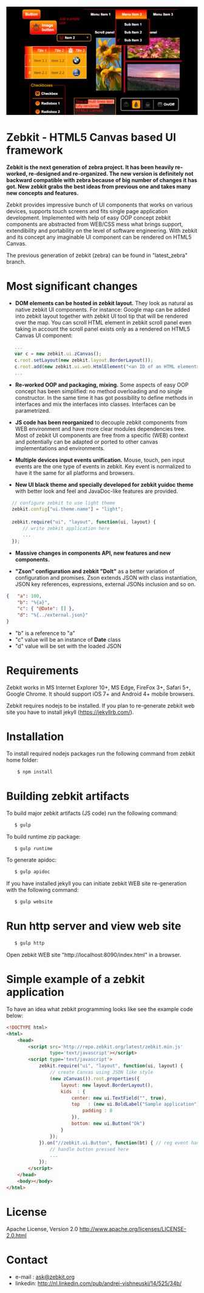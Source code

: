 
![ScreenShot](/src/images/readme.png)

# Zebkit - HTML5 Canvas based UI framework 

**Zebkit is the next generation of zebra project. It has been heavily re-worked, re-designed and re-organized. The new version is definitely not backward compatible with zebra because of big number of changes it has got. New zebkit grabs the best ideas from previous one and takes many new concepts and features.** 

Zebkit provides impressive bunch of UI components that works on various devices, supports touch screens and fits single page application development. Implemented with help of easy OOP concept zebkit components are abstracted from WEB/CSS mess what brings support, extendibility and portability on the level of software engineering. With zebkit and its concept any imaginable UI component can be rendered on HTML5 Canvas.      

The previous generation of zebkit (zebra) can be found in "latest_zebra" branch.

# Most significant changes 

   * **DOM elements can be hosted in zebkit layout.** They look as natural as native zebkit UI components. For instance: Google map can be added into zebkit layout together with zebkit UI tool tip that will be rendered over the map. You can scroll HTML element in zebkit scroll panel even taking in account the scroll panel exists only as a rendered on HTML5 Canvas UI component:

   ```js
      ...
      var c = new zebkit.ui.zCanvas();
      c.root.setLayout(new zebkit.layout.BorderLayout());
      c.root.add(new zebkit.ui.web.HtmlElement("<an ID of an HTML element>"));
      ...
   ```

   * **Re-worked OOP and packaging, mixing.** Some aspects of easy OOP concept has been simplified: no method overloading and no single constructor. In the same time it has got possibility to define methods in interfaces and mix the interfaces into classes. Interfaces can be parametrized.

   * **JS code has been reorganized** to decouple zebkit components from WEB environment and have more clear modules dependencies tree. Most of zebkit UI components are free from a specific (WEB) context and potentially can be adapted or ported to other canvas implementations and environments. 
      
   * **Multiple devices input events unification.** Mouse, touch, pen input events are the one type of events in zebkit. Key event is normalized to have it the same for all platforms and browsers.
 
   * **New UI black theme and specially developed for zebkit yuidoc theme** with better look and feel and JavaDoc-like features are provided.   
  
  ```js
    // configure zebkit to use light theme
    zebkit.config["ui.theme.name"] = "light";  

    zebkit.require("ui", "layout", function(ui, layout) {
        // write zebkit application here
        ...
    });
  ```

   * **Massive changes in components API, new features and new components.**  

   * **"Zson" configuration and zebkit "DoIt"** as a better variation of configuration and promises. Zson extends JSON with class instantiation, JSON key references, expressions, external JSONs inclusion and so on.

  ```json
  {   "a": 100,
      "b": "%{a}",           
      "c": { "@Date": [] },
      "d": "%{../external.json}"  
  }   
  ```

   - "b" is a reference to "a"
   - "c" value will be an instance of __Date__ class
   - "d" value will be set with the loaded JSON 

# Requirements 

Zebkit works in MS Internet Explorer 10+, MS Edge, FireFox 3+, Safari 5+, Google Chrome. It should support iOS 7+ and Android 4+ mobile browsers.

Zebkit requires nodejs to be installed. If you plan to re-generate zebkit web site you have to install jekyll (https://jekyllrb.com/). 

# Installation 

To install required nodejs packages run the following command from zebkit home folder: 
```bash
    $ npm install
```

# Building zebkit artifacts

To build major zebkit artifacts (JS code) run the following command:
```bash
   $ gulp
```

To build runtime zip package: 
```bash
   $ gulp runtime
```

To generate apidoc:
```bash
   $ gulp apidoc
```

If you have installed jekyll you can initiate zebkit WEB site re-generation with the following command:
```bash
   $ gulp website
```

# Run http server and view web site 

```bash
   $ gulp http
```

Open zebkit WEB site "http://localhost:8090/index.html" in a browser.

# Simple example of a zebkit application

To have an idea what zebkit programming looks like see the example code below:
```html
<!DOCTYPE html>
<html>
    <head>
        <script src='http://repo.zebkit.org/latest/zebkit.min.js'
                type='text/javascript'></script>
        <script type='text/javascript'>
            zebkit.require("ui", "layout", function(ui, layout) {
                // create Canvas using JSON like style
                (new zCanvas()).root.properties({
                    layout: new layout.BorderLayout(),
                    kids  : {
                        center: new ui.TextField("", true),
                        top   : (new ui.BoldLabel("Sample application")).properties({
                            padding : 8
                        }),
                        bottom: new ui.Button("Ok")
                    }
                });
            }).on("//zebkit.ui.Button", function(bt) { // reg event handler
                // handle button pressed here
                ...
            }); 
        </script>
    </head>
    <body></body>
</html>
```

# License

Apache License, Version 2.0 http://www.apache.org/licenses/LICENSE-2.0.html

# Contact

   * e-mail  : ask@zebkit.org
   * linkedin: http://nl.linkedin.com/pub/andrei-vishneuski/14/525/34b/


